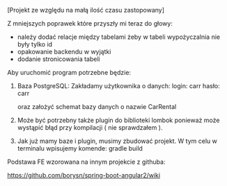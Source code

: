 [Projekt ze względu na małą ilość czasu zastopowany]

Z mniejszych poprawek które przyszły mi teraz do głowy: 
- należy dodać relacje między tabelami żeby w tabeli wypożyczalnia nie były tylko id
- opakowanie backendu w wyjątki
- dodanie stronicowania tabeli


Aby uruchomić program potrzebne będzie:
1. Baza PostgreSQL:
   Zakładamy użytkownika o danych:
   login: carr
   hasło: carr
   
   oraz założyć schemat bazy danych o nazwie CarRental
   
2. Może być potrzebny także plugin do biblioteki lombok ponieważ może wystąpić błąd 
  przy kompilacji ( nie sprawdzałem ).
   
3. Jak już mamy baze i plugin, musimy zbudować projekt. W tym celu w terminalu wpisujemy komende:
  gradle build

Podstawa FE wzorowana na innym projekcie z githuba:

https://github.com/borysn/spring-boot-angular2/wiki

